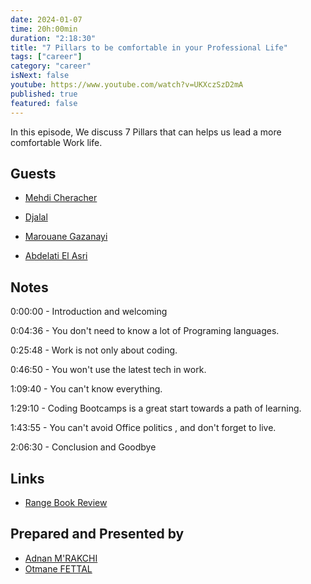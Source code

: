 ```yaml
---
date: 2024-01-07
time: 20h:00min
duration: "2:18:30"
title: "7 Pillars to be comfortable in your Professional Life"
tags: ["career"]
category: "career"
isNext: false
youtube: https://www.youtube.com/watch?v=UKXczSzD2mA
published: true
featured: false
---
```


In this episode, We discuss 7 Pillars that can helps us lead a more comfortable Work life.

## Guests

- [Mehdi Cheracher](https://twitter.com/Mehdi_Cheracher)

- [Djalal](https://twitter.com/enlamp)

- [Marouane Gazanayi](https://www.linkedin.com/in/marouanegazanayi/)

- [Abdelati El Asri](https://twitter.com/kaizendae)

## Notes

0:00:00 - Introduction and welcoming

0:04:36 - You don't need to know a lot of Programing languages.

0:25:48 - Work is not only about coding.

0:46:50 - You won't use the latest tech in work.

1:09:40 - You can't know everything.

1:29:10 - Coding Bootcamps is a great start towards a path of learning.

1:43:55 - You can't avoid Office politics , and don't forget to live.

2:06:30 - Conclusion and Goodbye


## Links

- [Range Book Review](https://www.youtube.com/watch?v=E2ipt93liok)

## Prepared and Presented by

- [Adnan M'RAKCHI](https://twitter.com/_admerra)
- [Otmane FETTAL](https://twitter.com/ofettal)
